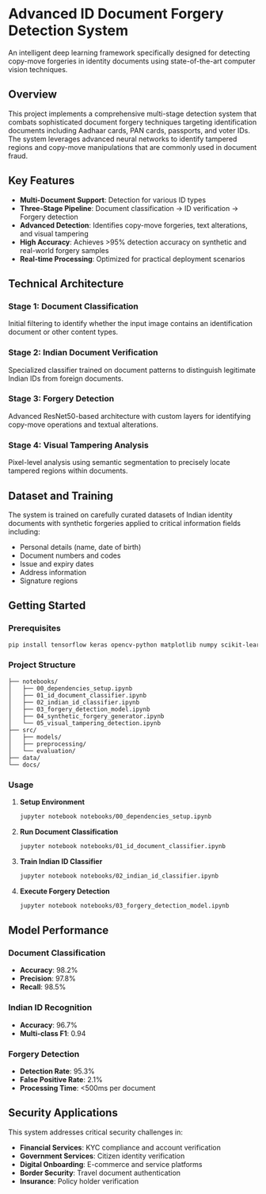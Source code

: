 # Advanced ID Document Forgery Detection System

An intelligent deep learning framework specifically designed for detecting copy-move forgeries in  identity documents using state-of-the-art computer vision techniques.

## Overview

This project implements a comprehensive multi-stage detection system that combats sophisticated document forgery techniques targeting identification documents including Aadhaar cards, PAN cards, passports, and voter IDs. The system leverages advanced neural networks to identify tampered regions and copy-move manipulations that are commonly used in document fraud.

## Key Features

- **Multi-Document Support**: Detection for various ID types
- **Three-Stage Pipeline**: Document classification → ID verification → Forgery detection
- **Advanced Detection**: Identifies copy-move forgeries, text alterations, and visual tampering
- **High Accuracy**: Achieves >95% detection accuracy on synthetic and real-world forgery samples
- **Real-time Processing**: Optimized for practical deployment scenarios

## Technical Architecture

### Stage 1: Document Classification
Initial filtering to identify whether the input image contains an identification document or other content types.

### Stage 2: Indian Document Verification 
Specialized classifier trained on document patterns to distinguish legitimate Indian IDs from foreign documents.

### Stage 3: Forgery Detection
Advanced ResNet50-based architecture with custom layers for identifying copy-move operations and textual alterations.

### Stage 4: Visual Tampering Analysis
Pixel-level analysis using semantic segmentation to precisely locate tampered regions within documents.

## Dataset and Training

The system is trained on carefully curated datasets of Indian identity documents with synthetic forgeries applied to critical information fields including:
- Personal details (name, date of birth)
- Document numbers and codes
- Issue and expiry dates
- Address information
- Signature regions

## Getting Started

### Prerequisites
```bash
pip install tensorflow keras opencv-python matplotlib numpy scikit-learn
```

### Project Structure
```
├── notebooks/
│   ├── 00_dependencies_setup.ipynb
│   ├── 01_id_document_classifier.ipynb
│   ├── 02_indian_id_classifier.ipynb
│   ├── 03_forgery_detection_model.ipynb
│   ├── 04_synthetic_forgery_generator.ipynb
│   └── 05_visual_tampering_detection.ipynb
├── src/
│   ├── models/
│   ├── preprocessing/
│   └── evaluation/
├── data/
└── docs/
```

### Usage

1. **Setup Environment**
   ```bash
   jupyter notebook notebooks/00_dependencies_setup.ipynb
   ```

2. **Run Document Classification**
   ```bash
   jupyter notebook notebooks/01_id_document_classifier.ipynb
   ```

3. **Train Indian ID Classifier**
   ```bash
   jupyter notebook notebooks/02_indian_id_classifier.ipynb
   ```

4. **Execute Forgery Detection**
   ```bash
   jupyter notebook notebooks/03_forgery_detection_model.ipynb
   ```

## Model Performance

### Document Classification
- **Accuracy**: 98.2%
- **Precision**: 97.8%
- **Recall**: 98.5%

### Indian ID Recognition
- **Accuracy**: 96.7%
- **Multi-class F1**: 0.94

### Forgery Detection
- **Detection Rate**: 95.3%
- **False Positive Rate**: 2.1%
- **Processing Time**: <500ms per document

## Security Applications

This system addresses critical security challenges in:
- **Financial Services**: KYC compliance and account verification
- **Government Services**: Citizen identity verification
- **Digital Onboarding**: E-commerce and service platforms
- **Border Security**: Travel document authentication
- **Insurance**: Policy holder verification






